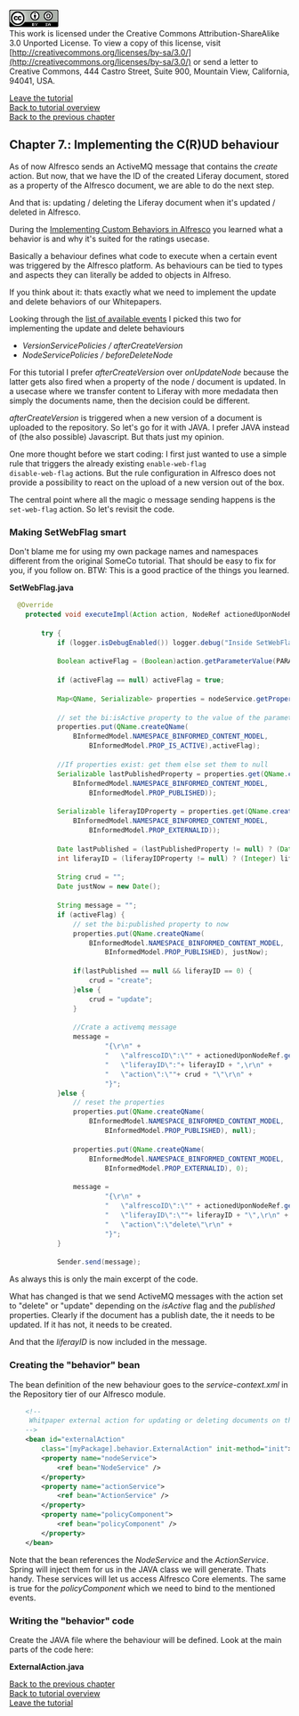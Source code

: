 ![License](img/cc-by-sa-88x31.png)<br>
This work is licensed under the Creative Commons Attribution-ShareAlike 3.0 Unported License. To view a copy of this license, visit [http://creativecommons.org/licenses/by-sa/3.0/](http://creativecommons.org/licenses/by-sa/3.0/) or send a letter to Creative Commons, 444 Castro Street, Suite 900, Mountain View, California, 94041, USA.

[Leave the tutorial](../index.md)<br>
[Back to tutorial overview](index.md)<br>
[Back to the previous chapter](prepare_crud.md)

## Chapter 7.: Implementing the C(R)UD behaviour
As of now Alfresco sends an ActiveMQ message that contains the *create* action. But now, that we have the ID of the created Liferay document, stored as a property of the Alfresco document, we are able to do the next step.

And that is: updating / deleting the Liferay document when it's updated / deleted in Alfresco.

During the [Implementing Custom Behaviors in Alfresco](https://ecmarchitect.com/alfresco-developer-series-tutorials/behaviors/tutorial/tutorial.html) you learned what a behavior is and why it's suited for the ratings usecase.

Basically a behaviour defines what code to execute when a certain event was triggered by the Alfresco platform. As behaviours can be tied to types and aspects they can literally be added to objects in Alfreso.

If you think about it: thats exactly what we need to implement the update and delete behaviors of our Whitepapers.

Looking through the [list of available events](https://docs.alfresco.com/6.2/references/dev-extension-points-behaviors.html) I picked this two for implementing the update and delete behaviours

- *VersionServicePolicies / afterCreateVersion*
- *NodeServicePolicies / beforeDeleteNode*

For this tutorial I prefer *afterCreateVersion* over *onUpdateNode* because the latter gets also fired when a property of the node / document is updated.
In a usecase where we transfer content to Liferay with more medadata then simply the documents name, then the decision could be different.

*afterCreateVersion* is triggered when a new version of a document is uploaded to the repository. So let's go for it with JAVA. I prefer JAVA instead of (the also possible) Javascript. But thats just my opinion.

One more thought before we start coding: I first just wanted to use a simple rule that triggers the already existing
```enable-web-flag``` <br>
```disable-web-flag```
actions. But the rule configuration in Alfresco does not provide a possibility to react on the upload of a new version out of the box.

The central point where all the magic o message sending happens is the ```set-web-flag``` action. So let's revisit the code.

### Making SetWebFlag smart
Don't blame me for using my own package names and namespaces different from the original SomeCo tutorial. That should be easy to fix for you, if you follow on. BTW: This is a good practice of the things you learned.

**SetWebFlag.java**
```java
  @Override
	protected void executeImpl(Action action, NodeRef actionedUponNodeRef) {
			
		try {
			if (logger.isDebugEnabled()) logger.debug("Inside SetWebFlag executeImpl");
			
			Boolean activeFlag = (Boolean)action.getParameterValue(PARAM_ACTIVE);

			if (activeFlag == null) activeFlag = true;
			
			Map<QName, Serializable> properties = nodeService.getProperties(actionedUponNodeRef);
      
			// set the bi:isActive property to the value of the parameter
			properties.put(QName.createQName(
				BInformedModel.NAMESPACE_BINFORMED_CONTENT_MODEL,
        			BInformedModel.PROP_IS_ACTIVE),activeFlag);
			
			//If properties exist: get them else set them to null
			Serializable lastPublishedProperty = properties.get(QName.createQName(
				BInformedModel.NAMESPACE_BINFORMED_CONTENT_MODEL,
        			BInformedModel.PROP_PUBLISHED));
      
			Serializable liferayIDProperty = properties.get(QName.createQName(
				BInformedModel.NAMESPACE_BINFORMED_CONTENT_MODEL,
       				BInformedModel.PROP_EXTERNALID));
      
			Date lastPublished = (lastPublishedProperty != null) ? (Date) lastPublishedProperty : null;
			int liferayID = (liferayIDProperty != null) ? (Integer) liferayIDProperty : 0;
			
			String crud = "";
			Date justNow = new Date();
					
			String message = "";
			if (activeFlag) {
				// set the bi:published property to now
				properties.put(QName.createQName(
					BInformedModel.NAMESPACE_BINFORMED_CONTENT_MODEL, 
          				BInformedModel.PROP_PUBLISHED), justNow);
				
				if(lastPublished == null && liferayID == 0) {
					crud = "create";
				}else {
					crud = "update";
				}
				
				//Crate a activemq message
				message = 
						"{\r\n" + 
						"	\"alfrescoID\":\"" + actionedUponNodeRef.getId() + "\",\r\n" +
						"	\"liferayID\":"+ liferayID + ",\r\n" +
						"	\"action\":\""+ crud + "\"\r\n" +
						"}";
			}else {
				// reset the properties
				properties.put(QName.createQName(
					BInformedModel.NAMESPACE_BINFORMED_CONTENT_MODEL, 
          				BInformedModel.PROP_PUBLISHED), null);
					
				properties.put(QName.createQName(
					BInformedModel.NAMESPACE_BINFORMED_CONTENT_MODEL, 
         				BInformedModel.PROP_EXTERNALID), 0);
				
				message = 
						"{\r\n" + 
						"	\"alfrescoID\":\"" + actionedUponNodeRef.getId() + "\",\r\n" +
						"	\"liferayID\":\""+ liferayID + "\",\r\n" +
						"	\"action\":\"delete\"\r\n" +
						"}";
			}
			
			Sender.send(message);
```

As always this is only the main excerpt of the code.

What has changed is that we send ActiveMQ messages with the action set to "delete" or "update" depending on the *isActive* flag and the *published* properties. Clearly if the document has a publish date, the it needs to be updated. If it has not, it needs to be created.

And that the *liferayID* is now included in the message.

### Creating the "behavior" bean
The bean definition of the new behaviour goes to the *service-context.xml* in the Repository tier of our Alfresco module.
```xml
	<!--
	 Whitpaper external action for updating or deleting documents on the external platform if active.
	-->
	<bean id="externalAction"
		class="[myPackage].behavior.ExternalAction" init-method="init">
		<property name="nodeService">
			<ref bean="NodeService" />
		</property>
		<property name="actionService">
			<ref bean="ActionService" />
		</property>
		<property name="policyComponent">
			<ref bean="policyComponent" />
		</property>
	</bean>
```

Note that the bean references the *NodeService* and the *ActionService*. Spring will inject them for us in the JAVA class we will generate. Thats handy. These services will let us access Alfresco Core elements.
The same is true for the *policyComponent* which we need to bind to the mentioned events.

### Writing the "behavior" code
Create the JAVA file where the behaviour will be defined. Look at the main parts of the code here:

**ExternalAction.java**


[Back to the previous chapter](prepare_crud.md)<br>
[Back to tutorial overview](index.md)<br>
[Leave the tutorial](../index.md)
